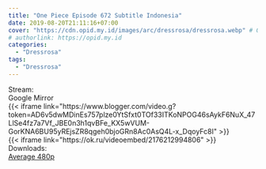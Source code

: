 ```yaml
---
title: "One Piece Episode 672 Subtitle Indonesia"
date: 2019-08-20T21:11:16+07:00
cover: "https://cdn.opid.my.id/images/arc/dressrosa/dressrosa.webp" # Optional, cover
# authorlink: https://opid.my.id
categories:
  - "Dressrosa"
tags:
  - "Dressrosa"
---
```

<div class="ui menu violet borderless inverted">
  <div class="header item active">
        Stream:
    </div>
  <a class="active item" data-tab="google">
    <i class="google drive icon"></i> Google
  </a>
  <a class="item nounderline" data-tab="mirror">
    <i class="odnoklassniki icon"></i> Mirror
  </a>
</div>
<div class="ui bottom attached tab segment active" style="border:0 !important;" data-tab="google">
{{< iframe link="https://www.blogger.com/video.g?token=AD6v5dwMDinEs757plze0YtSfxt0TOf33ITKoNPOG46sAykF6NuX_47LlSe4fz7a7Vf_JBE0n3h1qvBFe_KX5wVUM-GorKNA6BU95yREjsZR8qgeh0bjoGRn8Ac0AsQ4L-x_DqoyFc8I" >}}
</div>
<div class="ui bottom attached tab segment" style="border:0 !important;" data-tab="mirror">
{{< iframe link="https://ok.ru/videoembed/2176212994806" >}}
</div>
<div class="ui menu violet borderless inverted">
  <div class="header item active">
        Downloads:
    </div>
  <a class="item nounderline" href="https://ouo.io/ZyeYJw" target="_blank" rel="dofollow"><i class="google drive icon"></i>
    Average 480p</a>
</div>
